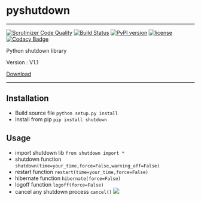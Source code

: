 # pyshutdown

----------
[![Scrutinizer Code Quality](https://scrutinizer-ci.com/g/sepandhaghighi/pyshutdown/badges/quality-score.png?b=master)](https://scrutinizer-ci.com/g/sepandhaghighi/pyshutdown/?branch=master)
[![Build Status](https://scrutinizer-ci.com/g/sepandhaghighi/pyshutdown/badges/build.png?b=master)](https://scrutinizer-ci.com/g/sepandhaghighi/pyshutdown/build-status/master)
[![PyPI version](https://badge.fury.io/py/shutdown.svg)](https://badge.fury.io/py/shutdown)	
[![license](https://img.shields.io/github/license/mashape/apistatus.svg)](https://github.com/sepandhaghighi/pyshutdown/blob/master/LICENSE)
[![Codacy Badge](https://api.codacy.com/project/badge/Grade/478dc165527b4c2fb67a336d7c88e7cd)](https://www.codacy.com/app/sepand-haghighi/pyshutdown?utm_source=github.com&amp;utm_medium=referral&amp;utm_content=sepandhaghighi/pyshutdown&amp;utm_campaign=Badge_Grade)

						
Python shutdown library


Version : V1.1			
		

[Download](https://github.com/sepandhaghighi/pyshutdown/archive/v1.1.zip)

----------
## Installation ##
- Build source file `python setup.py install`
- Install from pip `pip install shutdown`						

## Usage ##
- import shutdown lib `from shutdown import *`
- shutdown function `shutdown(time=your_time,force=False,warning_off=False)`
- restart function `restart(time=your_time,force=False)`
- hibernate function `hibernate(force=False)`
- logoff function `logoff(force=False)`
- cancel any shutdown process `cancel()`
![](http://www.shaghighi.ir/pyshutdown/shutdown.gif)
